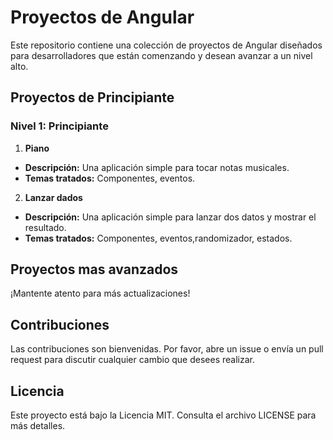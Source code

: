 # Proyectos de Angular

Este repositorio contiene una colección de proyectos de Angular diseñados para desarrolladores que están comenzando y desean avanzar a un nivel alto.

## Proyectos de Principiante

### Nivel 1: Principiante

1. **Piano**
- **Descripción:** Una aplicación simple para tocar notas musicales.
- **Temas tratados:** Componentes, eventos.
  
2. **Lanzar dados**
- **Descripción:** Una aplicación simple para lanzar dos datos y mostrar el resultado.
- **Temas tratados:** Componentes, eventos,randomizador, estados.

## Proyectos mas avanzados


¡Mantente atento para más actualizaciones!

## Contribuciones
Las contribuciones son bienvenidas. Por favor, abre un issue o envía un pull request para discutir cualquier cambio que desees realizar.

## Licencia
Este proyecto está bajo la Licencia MIT. Consulta el archivo LICENSE para más detalles.
